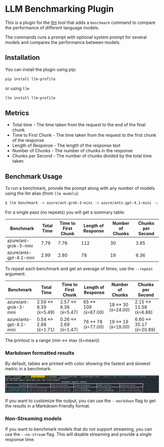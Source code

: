 # LLM Benchmarking Plugin

This is a plugin for the [llm](https://llm.datasette.io) tool that adds a `benchmark` command to compare the performance of different language models.

The commands runs a prompt with optional system prompt for several models and compares the performance between models.

## Installation

You can install the plugin using pip:

```bash
pip install llm-profile
```

or using `llm`

```bash
llm install llm-profile
```

## Metrics

- Total time - The time taken from the request to the end of the final chunk
- Time to First Chunk - The time taken from the request to the first chunk of the response
- Length of Response - The length of the response text
- Number of Chunks - The number of chunks in the response
- Chunks per Second - The number of chunks divided by the total time taken

## Benchmark Usage

To run a benchmark, provide the prompt along with any number of models using the llm alias (from `llm models`):

```bash
$ llm benchmark -m azure/ant-grok-3-mini -m azure/ants-gpt-4.1-mini -s "Respond in emoji" "Give me a friendly hello message" --markdown
```

For a single pass (no repeats) you will get a summary table:


|               Benchmark | Total Time                | Time to First Chunk       | Length of Response        | Number of Chunks          | Chunks per Second         |
|-------------------------|---------------------------|---------------------------|---------------------------|---------------------------|---------------------------|
|   azure/ant-grok-3-mini | 7.79                      | 7.76                      | 112                       | 30                        | 3.85                      |
| azure/ants-gpt-4.1-mini | 2.99                      | 2.80                      | 78                        | 19                        | 6.36                      |

To repeat each benchmark and get an average of times, use the `--repeat` argument:

|               Benchmark | Total Time                | Time to First Chunk       | Length of Response        | Number of Chunks          | Chunks per Second         |
|-------------------------|---------------------------|---------------------------|---------------------------|---------------------------|---------------------------|
|   azure/ant-grok-3-mini | 2.59 <-> 8.39 (x̄=5.49)    | 2.57 <-> 8.36 (x̄=5.47)    | 65 <-> 109 (x̄=87.00)      | 18 <-> 30 (x̄=24.00)       | 2.15 <-> 11.58 (x̄=6.86)   |
| azure/ants-gpt-4.1-mini | 0.54 <-> 2.88 (x̄=1.71)    | 0.26 <-> 2.69 (x̄=1.47)    | 76 <-> 78 (x̄=77.00)       | 19 <-> 19 (x̄=19.00)       | 6.60 <-> 35.17 (x̄=20.89)  |

The printout is a range (min <-> max (x̄=mean))

### Markdown formatted results

By default, tables are printed with color showing the fastest and slowest metric in a benchmark:

![benchmark screenshot](docs/res/screenshot.png)

If you want to customize the output, you can use the `--markdown` flag to get the results in a Markdown-friendly format.

### Non-Streaming models

If you want to benchmark models that do not support streaming, you can use the `--no-stream` flag. This will disable streaming and provide a single response time.

